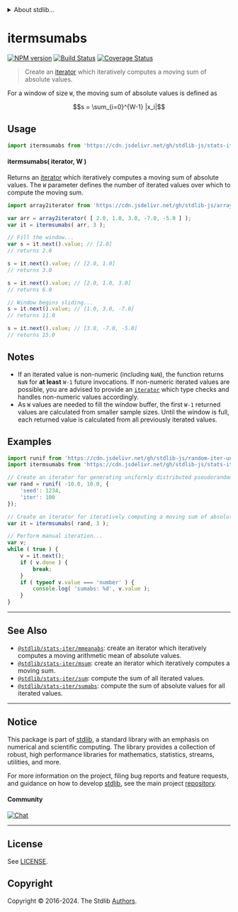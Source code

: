 <!--

@license Apache-2.0

Copyright (c) 2019 The Stdlib Authors.

Licensed under the Apache License, Version 2.0 (the "License");
you may not use this file except in compliance with the License.
You may obtain a copy of the License at

   http://www.apache.org/licenses/LICENSE-2.0

Unless required by applicable law or agreed to in writing, software
distributed under the License is distributed on an "AS IS" BASIS,
WITHOUT WARRANTIES OR CONDITIONS OF ANY KIND, either express or implied.
See the License for the specific language governing permissions and
limitations under the License.

-->


<details>
  <summary>
    About stdlib...
  </summary>
  <p>We believe in a future in which the web is a preferred environment for numerical computation. To help realize this future, we've built stdlib. stdlib is a standard library, with an emphasis on numerical and scientific computation, written in JavaScript (and C) for execution in browsers and in Node.js.</p>
  <p>The library is fully decomposable, being architected in such a way that you can swap out and mix and match APIs and functionality to cater to your exact preferences and use cases.</p>
  <p>When you use stdlib, you can be absolutely certain that you are using the most thorough, rigorous, well-written, studied, documented, tested, measured, and high-quality code out there.</p>
  <p>To join us in bringing numerical computing to the web, get started by checking us out on <a href="https://github.com/stdlib-js/stdlib">GitHub</a>, and please consider <a href="https://opencollective.com/stdlib">financially supporting stdlib</a>. We greatly appreciate your continued support!</p>
</details>

# itermsumabs

[![NPM version][npm-image]][npm-url] [![Build Status][test-image]][test-url] [![Coverage Status][coverage-image]][coverage-url] <!-- [![dependencies][dependencies-image]][dependencies-url] -->

> Create an [iterator][mdn-iterator-protocol] which iteratively computes a moving sum of absolute values.

<section class="intro">

For a window of size `W`, the moving sum of absolute values is defined as

<!-- <equation class="equation" label="eq:moving_sum_absolute_values" align="center" raw="s = \sum_{i=0}^{W-1} |x_i|" alt="Equation for the moving sum of absolute values."> -->

```math
s = \sum_{i=0}^{W-1} |x_i|
```

<!-- <div class="equation" align="center" data-raw-text="s = \sum_{i=0}^{W-1} |x_i|" data-equation="eq:moving_sum_absolute_values">
    <img src="https://cdn.jsdelivr.net/gh/stdlib-js/stdlib@25402c4af9b25d4b28de2a51aadd864130fb6d8a/lib/node_modules/@stdlib/stats/iter/msumabs/docs/img/equation_moving_sum_absolute_values.svg" alt="Equation for the moving sum of absolute values.">
    <br>
</div> -->

<!-- </equation> -->

</section>

<!-- /.intro -->

<!-- Package usage documentation. -->



<section class="usage">

## Usage

```javascript
import itermsumabs from 'https://cdn.jsdelivr.net/gh/stdlib-js/stats-iter-msumabs@deno/mod.js';
```

#### itermsumabs( iterator, W )

Returns an [iterator][mdn-iterator-protocol] which iteratively computes a moving sum of absolute values. The `W` parameter defines the number of iterated values over which to compute the moving sum.

```javascript
import array2iterator from 'https://cdn.jsdelivr.net/gh/stdlib-js/array-to-iterator@deno/mod.js';

var arr = array2iterator( [ 2.0, 1.0, 3.0, -7.0, -5.0 ] );
var it = itermsumabs( arr, 3 );

// Fill the window...
var s = it.next().value; // [2.0]
// returns 2.0

s = it.next().value; // [2.0, 1.0]
// returns 3.0

s = it.next().value; // [2.0, 1.0, 3.0]
// returns 6.0

// Window begins sliding...
s = it.next().value; // [1.0, 3.0, -7.0]
// returns 11.0

s = it.next().value; // [3.0, -7.0, -5.0]
// returns 15.0
```

</section>

<!-- /.usage -->

<!-- Package usage notes. Make sure to keep an empty line after the `section` element and another before the `/section` close. -->

<section class="notes">

## Notes

-   If an iterated value is non-numeric (including `NaN`), the function returns `NaN` for **at least** `W-1` future invocations. If non-numeric iterated values are possible, you are advised to provide an [`iterator`][mdn-iterator-protocol] which type checks and handles non-numeric values accordingly.
-   As `W` values are needed to fill the window buffer, the first `W-1` returned values are calculated from smaller sample sizes. Until the window is full, each returned value is calculated from all previously iterated values.

</section>

<!-- /.notes -->

<!-- Package usage examples. -->

<section class="examples">

## Examples

<!-- eslint no-undef: "error" -->

```javascript
import runif from 'https://cdn.jsdelivr.net/gh/stdlib-js/random-iter-uniform@deno/mod.js';
import itermsumabs from 'https://cdn.jsdelivr.net/gh/stdlib-js/stats-iter-msumabs@deno/mod.js';

// Create an iterator for generating uniformly distributed pseudorandom numbers:
var rand = runif( -10.0, 10.0, {
    'seed': 1234,
    'iter': 100
});

// Create an iterator for iteratively computing a moving sum of absolute values:
var it = itermsumabs( rand, 3 );

// Perform manual iteration...
var v;
while ( true ) {
    v = it.next();
    if ( v.done ) {
        break;
    }
    if ( typeof v.value === 'number' ) {
        console.log( 'sumabs: %d', v.value );
    }
}
```

</section>

<!-- /.examples -->

<!-- Section to include cited references. If references are included, add a horizontal rule *before* the section. Make sure to keep an empty line after the `section` element and another before the `/section` close. -->

<section class="references">

</section>

<!-- /.references -->

<!-- Section for related `stdlib` packages. Do not manually edit this section, as it is automatically populated. -->

<section class="related">

* * *

## See Also

-   <span class="package-name">[`@stdlib/stats-iter/mmeanabs`][@stdlib/stats/iter/mmeanabs]</span><span class="delimiter">: </span><span class="description">create an iterator which iteratively computes a moving arithmetic mean of absolute values.</span>
-   <span class="package-name">[`@stdlib/stats-iter/msum`][@stdlib/stats/iter/msum]</span><span class="delimiter">: </span><span class="description">create an iterator which iteratively computes a moving sum.</span>
-   <span class="package-name">[`@stdlib/stats-iter/sum`][@stdlib/stats/iter/sum]</span><span class="delimiter">: </span><span class="description">compute the sum of all iterated values.</span>
-   <span class="package-name">[`@stdlib/stats-iter/sumabs`][@stdlib/stats/iter/sumabs]</span><span class="delimiter">: </span><span class="description">compute the sum of absolute values for all iterated values.</span>

</section>

<!-- /.related -->

<!-- Section for all links. Make sure to keep an empty line after the `section` element and another before the `/section` close. -->


<section class="main-repo" >

* * *

## Notice

This package is part of [stdlib][stdlib], a standard library with an emphasis on numerical and scientific computing. The library provides a collection of robust, high performance libraries for mathematics, statistics, streams, utilities, and more.

For more information on the project, filing bug reports and feature requests, and guidance on how to develop [stdlib][stdlib], see the main project [repository][stdlib].

#### Community

[![Chat][chat-image]][chat-url]

---

## License

See [LICENSE][stdlib-license].


## Copyright

Copyright &copy; 2016-2024. The Stdlib [Authors][stdlib-authors].

</section>

<!-- /.stdlib -->

<!-- Section for all links. Make sure to keep an empty line after the `section` element and another before the `/section` close. -->

<section class="links">

[npm-image]: http://img.shields.io/npm/v/@stdlib/stats-iter-msumabs.svg
[npm-url]: https://npmjs.org/package/@stdlib/stats-iter-msumabs

[test-image]: https://github.com/stdlib-js/stats-iter-msumabs/actions/workflows/test.yml/badge.svg?branch=v0.2.1
[test-url]: https://github.com/stdlib-js/stats-iter-msumabs/actions/workflows/test.yml?query=branch:v0.2.1

[coverage-image]: https://img.shields.io/codecov/c/github/stdlib-js/stats-iter-msumabs/main.svg
[coverage-url]: https://codecov.io/github/stdlib-js/stats-iter-msumabs?branch=main

<!--

[dependencies-image]: https://img.shields.io/david/stdlib-js/stats-iter-msumabs.svg
[dependencies-url]: https://david-dm.org/stdlib-js/stats-iter-msumabs/main

-->

[chat-image]: https://img.shields.io/gitter/room/stdlib-js/stdlib.svg
[chat-url]: https://app.gitter.im/#/room/#stdlib-js_stdlib:gitter.im

[stdlib]: https://github.com/stdlib-js/stdlib

[stdlib-authors]: https://github.com/stdlib-js/stdlib/graphs/contributors

[umd]: https://github.com/umdjs/umd
[es-module]: https://developer.mozilla.org/en-US/docs/Web/JavaScript/Guide/Modules

[deno-url]: https://github.com/stdlib-js/stats-iter-msumabs/tree/deno
[deno-readme]: https://github.com/stdlib-js/stats-iter-msumabs/blob/deno/README.md
[umd-url]: https://github.com/stdlib-js/stats-iter-msumabs/tree/umd
[umd-readme]: https://github.com/stdlib-js/stats-iter-msumabs/blob/umd/README.md
[esm-url]: https://github.com/stdlib-js/stats-iter-msumabs/tree/esm
[esm-readme]: https://github.com/stdlib-js/stats-iter-msumabs/blob/esm/README.md
[branches-url]: https://github.com/stdlib-js/stats-iter-msumabs/blob/main/branches.md

[stdlib-license]: https://raw.githubusercontent.com/stdlib-js/stats-iter-msumabs/main/LICENSE

[mdn-iterator-protocol]: https://developer.mozilla.org/en-US/docs/Web/JavaScript/Reference/Iteration_protocols#The_iterator_protocol

<!-- <related-links> -->

[@stdlib/stats/iter/mmeanabs]: https://github.com/stdlib-js/stats-iter-mmeanabs/tree/deno

[@stdlib/stats/iter/msum]: https://github.com/stdlib-js/stats-iter-msum/tree/deno

[@stdlib/stats/iter/sum]: https://github.com/stdlib-js/stats-iter-sum/tree/deno

[@stdlib/stats/iter/sumabs]: https://github.com/stdlib-js/stats-iter-sumabs/tree/deno

<!-- </related-links> -->

</section>

<!-- /.links -->
